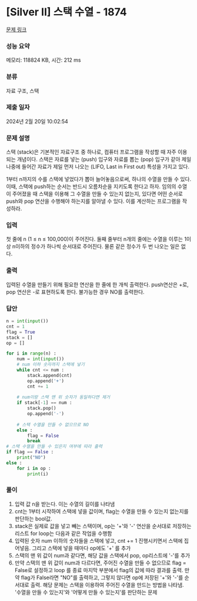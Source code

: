 # [Silver II] 스택 수열 - 1874 

[문제 링크](https://www.acmicpc.net/problem/1874) 

### 성능 요약

메모리: 118824 KB, 시간: 212 ms

### 분류

자료 구조, 스택

### 제출 일자

2024년 2월 20일 10:02:54

### 문제 설명

<p>스택 (stack)은 기본적인 자료구조 중 하나로, 컴퓨터 프로그램을 작성할 때 자주 이용되는 개념이다. 스택은 자료를 넣는 (push) 입구와 자료를 뽑는 (pop) 입구가 같아 제일 나중에 들어간 자료가 제일 먼저 나오는 (LIFO, Last in First out) 특성을 가지고 있다.</p>

<p>1부터 n까지의 수를 스택에 넣었다가 뽑아 늘어놓음으로써, 하나의 수열을 만들 수 있다. 이때, 스택에 push하는 순서는 반드시 오름차순을 지키도록 한다고 하자. 임의의 수열이 주어졌을 때 스택을 이용해 그 수열을 만들 수 있는지 없는지, 있다면 어떤 순서로 push와 pop 연산을 수행해야 하는지를 알아낼 수 있다. 이를 계산하는 프로그램을 작성하라.</p>

### 입력 

 <p>첫 줄에 n (1 ≤ n ≤ 100,000)이 주어진다. 둘째 줄부터 n개의 줄에는 수열을 이루는 1이상 n이하의 정수가 하나씩 순서대로 주어진다. 물론 같은 정수가 두 번 나오는 일은 없다.</p>

### 출력 

 <p>입력된 수열을 만들기 위해 필요한 연산을 한 줄에 한 개씩 출력한다. push연산은 +로, pop 연산은 -로 표현하도록 한다. 불가능한 경우 NO를 출력한다.</p>

### 답안
```python
n = int(input())
cnt = 1
flag = True
stack = []
op = []

for i in range(n) :
    num = int(input())
    # num 이하 숫자까지 스택에 넣기
    while cnt <= num :
        stack.append(cnt)
        op.append('+')
        cnt += 1
    
    # num이랑 스택 맨 위 숫자가 동일하다면 제거
    if stack[-1] == num :
        stack.pop()
        op.append('-')
    
    # 스택 수열을 만들 수 없으므로 NO
    else :
        flag = False
        break
# 스택 수열을 만들 수 있은지 여부에 따라 출력
if flag == False :
    print("NO")
else :
    for i in op :
        print(i)
```

### 풀이

1. 입력 값 n을 받는다. 이는 수열의 길이를 나타냄
2. cnt는 1부터 시작하여 스택에 넣을 값이며, flag는 수열을 만들 수 있는지 없는지를 판단하는 bool값.
3. stack은 실제로 값을 넣고 빼는 스택이며, op는 '+'와 '-' 연산을 순서대로 저장하는 리스트
for loop는 다음과 같은 작업을 수행함
1. 입력된 숫자 num 이하의 숫자들을 스택에 넣고, cnt += 1 진행시키면서 스택에 집어넣음. 그리고 스택에 넣을 때마다 op에도 '+' 를 추가
2. 스택의 맨 위 값이 num과 같다면, 해당 값을 스택에서 pop, op리스트에 '-'를 추가
3. 만약 스택의 맨 위 값이 num과 다르다면, 주어진 수열을 만들 수 없으므로 flag = False로 설정하고 loop 를 종료
마지막 부분에서 flag의 값에 따라 결과를 출력. 만약 flag가 False라면 "NO"를 출력하고, 그렇지 않다면 op에 저장된 '+'와 '-'를 순서대로 출력. 
해당 문제는 스택을 이용하여 주어진 수열을 만드는 방법을 나타냄. '수열을 만들 수 있는지'와 '어떻게 만들 수 있는지'를 판단하는 문제